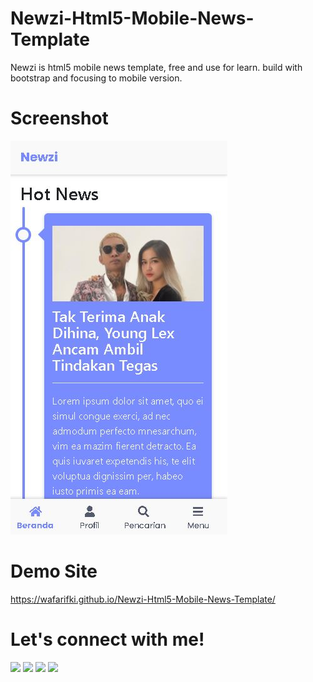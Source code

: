 # Newzi-Html5-Mobile-News-Template
Newzi is html5 mobile news template, free and use for learn. build with bootstrap and focusing to mobile version.

# Screenshot
 <img src="https://raw.githubusercontent.com/wafarifki/Newzi-Html5-Mobile-News-Template/main/ScreenshotMobile.JPG">
 
# Demo Site
 <a href="https://wafarifki.github.io/Newzi-Html5-Mobile-News-Template/">https://wafarifki.github.io/Newzi-Html5-Mobile-News-Template/</a>

# Let's connect with me!
<p>
    <a href="https://wafarifki.github.io" target="_blank"><img src="https://img.shields.io/badge/Website-https://wafarifki.github.io-blue?" /></a>
    <a href="https://www.linkedin.com/in/wafarifqi/" target="_blank"><img src="https://img.shields.io/badge/Linkedin-WafaRifqiAnafin_-blue" /></a>
    <a href="https://facebook.com/wafarifkianafin" target="_blank"><img src="https://img.shields.io/badge/Facebook-wafarifkianafin-blue" /></a>
    <a href="https://instagram.com/wafarifki_" target="_blank"><img src="https://img.shields.io/badge/Instagram-@wafarifki_-blue" /></a>
</p>
